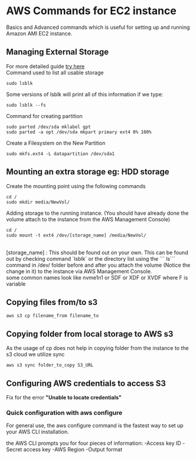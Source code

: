 
# AWS Commands for EC2 instance
 
Basics and Advanced commands which is useful for setting up and running Amazon AMI EC2 instance.   

## Managing External Storage  
  
For more detailed guide [try here](https://www.digitalocean.com/community/tutorials/how-to-partition-and-format-storage-devices-in-linux)  
Command used to list all usable storage  
```
sudo lsblk
```  
Some versions of lsblk will print all of this information if we type:
```
sudo lsblk --fs
```
Command for creating partition
```
sudo parted /dev/sda mklabel gpt
sudo parted -a opt /dev/sda mkpart primary ext4 0% 100%
```  

Create a Filesystem on the New Partition
```
sudo mkfs.ext4 -L datapartition /dev/sda1
``` 
  

## Mounting an extra storage eg: HDD storage  

Create the mounting point using the following commands  
```
cd /
sudo mkdir media/NewVol/
```
Adding storage to the running instance. (You should have already done the volume attach to the instance from the AWS Management Console)
```
cd /
sudo mount -t ext4 /dev/[storage_name] /media/NewVol/
``` 
<br>
[storage_name] 
: This should be found out on your own. This can be found out by checking command `lsblk` or the directory list using the ``` ls``` command in /dev/ folder before and after you attach the volume (Notice the change in it) to the instance via AWS Management Console.
<br>some common names look like nvme1n1 or SDF or XDF or XVDF where F is variable
  


## Copying files from/to s3 
```
aws s3 cp filename_from filename_to 
```

## Copying folder from local storage to AWS s3 
As the usage of cp does not help in copying folder from the instance to the s3 cloud we utilize sync <br>
```
aws s3 sync folder_to_copy S3_URL 
```

## Configuring AWS credentials to access S3  
Fix for the error **"Unable to locate credentials"**  

### Quick configuration with aws configure

For general use, the aws configure command is the fastest way to set up your AWS CLI installation.  

the AWS CLI prompts you for four pieces of information:
-Access key ID 
-Secret access key
-AWS Region
-Output format  

  




